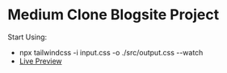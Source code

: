 # Medium Clone Blogsite Project

Start Using:


- npx tailwindcss -i input.css -o ./src/output.css --watch
- [Live Preview](https://friendly-treacle-3b8a41.netlify.app) 
